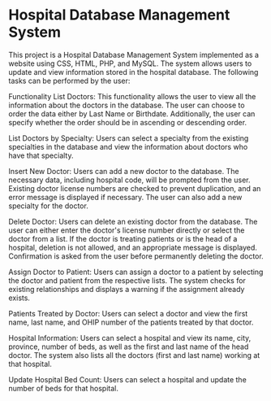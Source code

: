# Hospital Database Management System

This project is a Hospital Database Management System implemented as a website using CSS, HTML, PHP, and MySQL. The system allows users to update and view information stored in the hospital database. The following tasks can be performed by the user:

Functionality
List Doctors: This functionality allows the user to view all the information about the doctors in the database. The user can choose to order the data either by Last Name or Birthdate. Additionally, the user can specify whether the order should be in ascending or descending order.

List Doctors by Specialty: Users can select a specialty from the existing specialties in the database and view the information about doctors who have that specialty.

Insert New Doctor: Users can add a new doctor to the database. The necessary data, including hospital code, will be prompted from the user. Existing doctor license numbers are checked to prevent duplication, and an error message is displayed if necessary. The user can also add a new specialty for the doctor.

Delete Doctor: Users can delete an existing doctor from the database. The user can either enter the doctor's license number directly or select the doctor from a list. If the doctor is treating patients or is the head of a hospital, deletion is not allowed, and an appropriate message is displayed. Confirmation is asked from the user before permanently deleting the doctor.

Assign Doctor to Patient: Users can assign a doctor to a patient by selecting the doctor and patient from the respective lists. The system checks for existing relationships and displays a warning if the assignment already exists.

Patients Treated by Doctor: Users can select a doctor and view the first name, last name, and OHIP number of the patients treated by that doctor.

Hospital Information: Users can select a hospital and view its name, city, province, number of beds, as well as the first and last name of the head doctor. The system also lists all the doctors (first and last name) working at that hospital.

Update Hospital Bed Count: Users can select a hospital and update the number of beds for that hospital.

